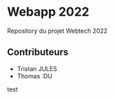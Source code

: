 # Webapp 2022

Repository du projet Webtech 2022

## Contributeurs
- Tristan JULES
- Thomas :DU

test
